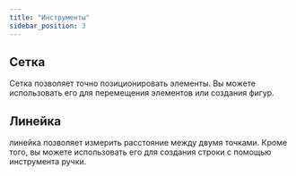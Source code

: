 ```yaml
---
title: "Инструменты"
sidebar_position: 3
---
```


## Сетка

Сетка позволяет точно позиционировать элементы. Вы можете использовать его для перемещения элементов или создания фигур.

## Линейка

линейка позволяет измерить расстояние между двумя точками. Кроме того, вы можете использовать его для создания строки с помощью инструмента ручки.

